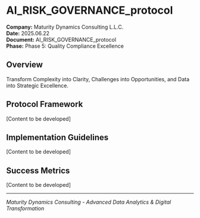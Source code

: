 ﻿# AI_RISK_GOVERNANCE_protocol

**Company:** Maturity Dynamics Consulting L.L.C.  
**Date:** 2025.06.22  
**Document:** AI_RISK_GOVERNANCE_protocol  
**Phase:** Phase 5: Quality Compliance Excellence  

## Overview
Transform Complexity into Clarity, Challenges into Opportunities, and Data into Strategic Excellence.

## Protocol Framework
[Content to be developed]

## Implementation Guidelines
[Content to be developed]

## Success Metrics
[Content to be developed]

---
*Maturity Dynamics Consulting - Advanced Data Analytics & Digital Transformation*
